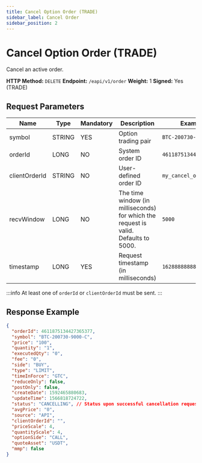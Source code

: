 ```yaml
---
title: Cancel Option Order (TRADE)
sidebar_label: Cancel Order
sidebar_position: 2
---
```


# Cancel Option Order (TRADE)

Cancel an active order.

**HTTP Method:** `DELETE`
**Endpoint:** `/eapi/v1/order`
**Weight:** 1
**Signed:** Yes (TRADE)

## Request Parameters

| Name          | Type   | Mandatory | Description                                                  | Example                   |
|---------------|--------|-----------|--------------------------------------------------------------|---------------------------|
| symbol        | STRING | YES       | Option trading pair                                          | `BTC-200730-9000-C`       |
| orderId       | LONG   | NO        | System order ID                                              | `4611875134427365377`     |
| clientOrderId | STRING | NO        | User-defined order ID                                        | `my_cancel_order_id_1`    |
| recvWindow    | LONG   | NO        | The time window (in milliseconds) for which the request is valid. Defaults to 5000. | `5000`                    |
| timestamp     | LONG   | YES       | Request timestamp (in milliseconds)                          | `1628888888888`           |

:::info
At least one of `orderId` or `clientOrderId` must be sent.
:::

## Response Example

```json
{
  "orderId": 4611875134427365377,
  "symbol": "BTC-200730-9000-C",
  "price": "100",
  "quantity": "1",
  "executedQty": "0",
  "fee": "0",
  "side": "BUY",
  "type": "LIMIT",
  "timeInForce": "GTC",
  "reduceOnly": false,
  "postOnly": false,
  "createDate": 1592465880683,
  "updateTime": 1566818724722,
  "status": "CANCELLING", // Status upon successful cancellation request, may become CANCELLED later
  "avgPrice": "0",
  "source": "API",
  "clientOrderId": "",
  "priceScale": 4,
  "quantityScale": 4,
  "optionSide": "CALL",
  "quoteAsset": "USDT",
  "mmp": false
}
``` 